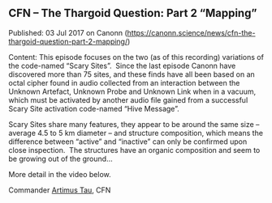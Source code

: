 ## CFN &#8211; The Thargoid Question: Part 2 &#8220;Mapping&#8221;

Published: 03 Jul 2017 on Canonn (https://canonn.science/news/cfn-the-thargoid-question-part-2-mapping/)

Content: This episode focuses on the two (as of this recording) variations of the code-named “Scary Sites”.  Since the last episode Canonn have discovered more than 75 sites, and these finds have all been based on an octal cipher found in audio collected from an interaction between the Unknown Artefact, Unknown Probe and Unknown Link when in a vacuum, which must be activated by another audio file gained from a successful Scary Site activation code-named “Hive Message”.

Scary Sites share many features, they appear to be around the same size – average 4.5 to 5 km diameter – and structure composition, which means the difference between “active” and “inactive” can only be confirmed upon close inspection.  The structures have an organic composition and seem to be growing out of the ground…

More detail in the video below.

Commander [Artimus Tau](/user/artimustau), CFN